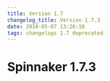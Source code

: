 ```yaml
---
title: Version 1.7
changelog_title: Version 1.7.3
date: 2018-05-07 13:26:10 
tags: changelogs 1.7 deprecated
---
```

# Spinnaker 1.7.3
<script src="https://gist.github.com/spinnaker-release/2574a5bbdf23a29108b74b0536c2326c.js"/>

